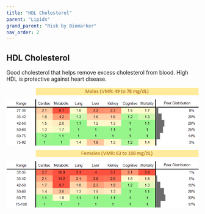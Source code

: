```yaml
---
title: "HDL Cholesterol"
parent: "Lipids"
grand_parent: "Risk by Biomarker"
nav_order: 2
---
```



## HDL Cholesterol


Good cholesterol that helps remove excess cholesterol from blood. High HDL is protective against heart disease.

<div style="display: flex; flex-direction: column; gap: 10px;">

  <img src="/assets/images/vmrbiomarker_hdl__male.png" alt="HDL Cholesterol VMR Male" style="margin-left: 15%">
  <img src="/assets/images/rr_hdl__male.png" alt="HDL Cholesterol RR Male">

  <img src="/assets/images/vmrbiomarker_hdl__female.png" alt="HDL Cholesterol VMR Female" style="margin-left: 15%; ">
  <img src="/assets/images/rr_hdl__female.png" alt="HDL Cholesterol RR Female">

</div>



